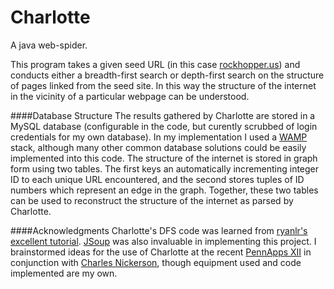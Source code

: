 # Charlotte
A java web-spider.

This program takes a given seed URL (in this case [rockhopper.us](http://www.rockhopper.us)) and conducts either a breadth-first search or depth-first search on the structure of pages linked from the seed site. In this way the structure of the internet in the vicinity of a particular webpage can be understood.

####Database Structure
The results gathered by Charlotte are stored in a MySQL database (configurable in the code, but curently scrubbed of login credentials for my own database). In my implementation I used a [WAMP](http://www.wampserver.com/en/) stack, although many other common database solutions could be easily implemented into this code. The structure of the internet is stored in graph form using two tables. The first keys an automatically incrementing integer ID to each unique URL encountered, and the second stores tuples of ID numbers which represent an edge in the graph. Together, these two tables can be used to reconstruct the structure of the internet as parsed by Charlotte. 

####Acknowledgments
Charlotte's DFS code was learned from [ryanlr's excellent tutorial](http://www.programcreek.com/2012/12/how-to-make-a-web-crawler-using-java/). [JSoup](http://jsoup.org/) was also invaluable in implementing this project. I brainstormed ideas for the use of Charlotte at the recent [PennApps XII](http://2015f.pennapps.com/) in conjunction with [Charles Nickerson](https://github.com/CharlesNickerson), though equipment used and code implemented are my own.
